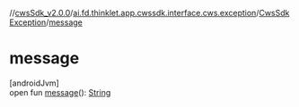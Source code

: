 //[cwsSdk_v2.0.0](../../../index.md)/[ai.fd.thinklet.app.cwssdk.interface.cws.exception](../index.md)/[CwsSdkException](index.md)/[message](message.md)

# message

[androidJvm]\
open fun [message](message.md)(): [String](https://kotlinlang.org/api/latest/jvm/stdlib/kotlin/-string/index.html)
